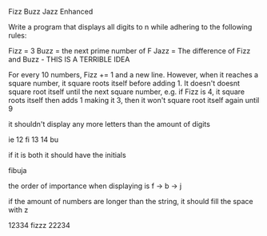 Fizz Buzz Jazz Enhanced

Write a program that displays all digits to n while adhering to the following rules:

Fizz = 3
Buzz = the next prime number of F
Jazz = The difference of Fizz and Buzz - THIS IS A TERRIBLE IDEA

For every 10 numbers, Fizz += 1 and a new line.
However, when it reaches a square number, it square roots itself before adding 1. It doesn't doesnt square root itself until the next square number,
e.g. if Fizz is 4, it square roots itself then adds 1 making it 3, then it won't square root itself again until 9 

it shouldn't display any more letters than the amount of digits

ie 12 fi 13 14 bu

if it is both it should have the initials

fibuja

the order of importance when displaying is f -> b -> j

if the amount of numbers are longer than the string, it should fill the space with z

12334 fizzz 22234



